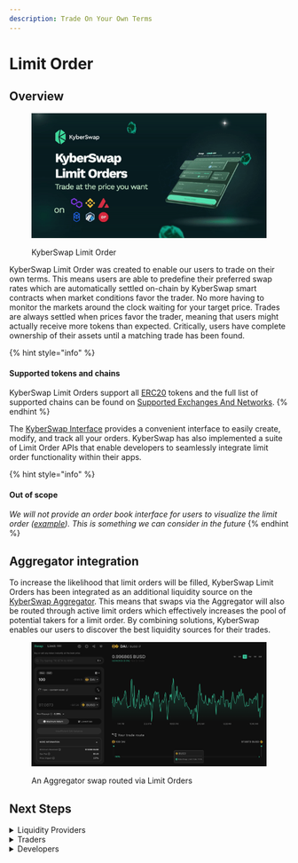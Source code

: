 ```yaml
---
description: Trade On Your Own Terms
---
```


# Limit Order

## Overview

<figure><img src="../../.gitbook/assets/KyberSwap-Launches-Limit-Order.gif" alt=""><figcaption><p>KyberSwap Limit Order</p></figcaption></figure>

KyberSwap Limit Order was created to enable our users to trade on their own terms. This means users are able to predefine their preferred swap rates which are automatically settled on-chain by KyberSwap smart contracts when market conditions favor the trader. No more having to monitor the markets around the clock waiting for your target price. Trades are always settled when prices favor the trader, meaning that users might actually receive more tokens than expected. Critically, users have complete ownership of their assets until a matching trade has been found.

{% hint style="info" %}
#### Supported tokens and chains

KyberSwap Limit Orders support all [ERC20](../../getting-started/foundational-topics/decentralized-finance/tokens.md#token-standards) tokens and the full list of supported chains can be found on [Supported Exchanges And Networks](../../getting-started/supported-exchanges-and-networks.md).
{% endhint %}

The [KyberSwap Interface](https://kyberswap.com/limit/) provides a convenient interface to easily create, modify, and track all your orders. KyberSwap has also implemented a suite of Limit Order APIs that enable developers to  seamlessly integrate limit order functionality within their apps.

{% hint style="info" %}
#### Out of scope

_We will not provide an order book interface for users to visualize the limit order (_[_example_](https://dex.raydium.io/)_). This is something we can consider in the future_
{% endhint %}

## Aggregator integration

To increase the likelihood that limit orders will be filled, KyberSwap Limit Orders has been integrated as an additional liquidity source on the [KyberSwap Aggregator](../kyberswap-aggregator/). This means that swaps via the Aggregator will also be routed through active limit orders which effectively increases the pool of potential takers for a limit order. By combining solutions, KyberSwap enables our users to discover the best liquidity sources for their trades.

<figure><img src="../../.gitbook/assets/image (2) (1) (1).png" alt=""><figcaption><p>An Aggregator swap routed via Limit Orders</p></figcaption></figure>

## Next Steps

<details>

<summary>Liquidity Providers</summary>

* [Discover how limit orders are routed to your pool](concepts/off-chain-relay.md)

</details>

<details>

<summary>Traders</summary>

* [Learn how KyberSwap sources the best liquidity for your swap](concepts/off-chain-relay.md)
* [Trade at your preferred rates on the KyberSwap Interface](../kyberswap-interface/user-guides/trade-at-your-preferred-rates.md)

</details>

<details>

<summary>Developers</summary>

* [Explore key Limit Order concepts](concepts/)
* [Create an order using the Limit Order API](limit-order-api-specification/)
* [View Limit Order contract code and addresses](contracts/)

</details>
